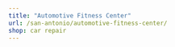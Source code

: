 ```yaml
---
title: "Automotive Fitness Center"
url: /san-antonio/automotive-fitness-center/
shop: car repair
---
```

